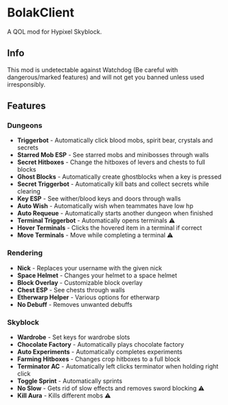 # BolakClient
A QOL mod for Hypixel Skyblock.

## Info
This mod is undetectable against Watchdog (Be careful with dangerous/marked features) and will not get you banned unless used irresponsibly.

## Features

### Dungeons
- **Triggerbot** - Automatically click blood mobs, spirit bear, crystals and secrets
- **Starred Mob ESP** - See starred mobs and minibosses through walls
- **Secret Hitboxes** - Change the hitboxes of levers and chests to full blocks
- **Ghost Blocks** - Automatically create ghostblocks when a key is pressed
- **Secret Triggerbot** - Automatically kill bats and collect secrets while clearing
- **Key ESP** - See wither/blood keys and doors through walls
- **Auto Wish** - Automatically wish when teammates have low hp
- **Auto Requeue** - Automatically starts another dungeon when finished
- **Terminal Triggerbot** - Automatically opens terminals ⚠
- **Hover Terminals** - Clicks the hovered item in a terminal if correct
- **Move Terminals** - Move while completing a terminal ⚠

### Rendering
- **Nick** - Replaces your username with the given nick
- **Space Helmet** - Changes your helmet to a space helmet
- **Block Overlay** - Customizable block overlay
- **Chest ESP** - See chests through walls
- **Etherwarp Helper** - Various options for etherwarp
- **No Debuff** - Removes unwanted debuffs

### Skyblock
- **Wardrobe** - Set keys for wardrobe slots
- **Chocolate Factory** - Automatically plays chocolate factory
- **Auto Experiments** - Automatically completes experiments
- **Farming Hitboxes** - Changes crop hitboxes to a full block
- **Terminator AC** - Automatically left clicks terminator when holding right click
- **Toggle Sprint** - Automatically sprints
- **No Slow** - Gets rid of slow effects and removes sword blocking ⚠
- **Kill Aura** - Kills different mobs ⚠

